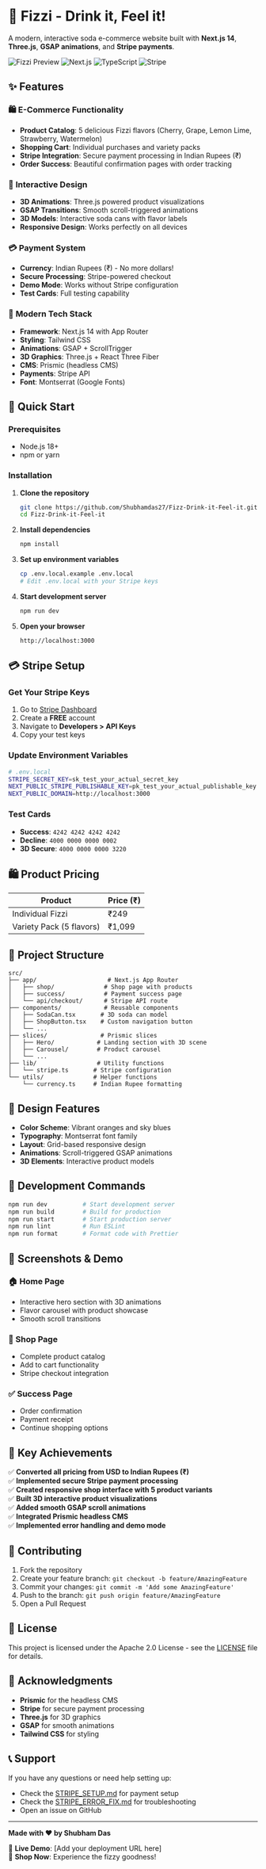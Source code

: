 # 🥤 Fizzi - Drink it, Feel it!

A modern, interactive soda e-commerce website built with **Next.js 14**, **Three.js**, **GSAP animations**, and **Stripe payments**.

![Fizzi Preview](https://img.shields.io/badge/Status-Live-success?style=for-the-badge)
![Next.js](https://img.shields.io/badge/Next.js-14-black?style=for-the-badge&logo=next.js)
![TypeScript](https://img.shields.io/badge/TypeScript-blue?style=for-the-badge&logo=typescript)
![Stripe](https://img.shields.io/badge/Stripe-Payment-blueviolet?style=for-the-badge&logo=stripe)

## ✨ Features

### 🛍️ **E-Commerce Functionality**
- **Product Catalog**: 5 delicious Fizzi flavors (Cherry, Grape, Lemon Lime, Strawberry, Watermelon)
- **Shopping Cart**: Individual purchases and variety packs
- **Stripe Integration**: Secure payment processing in Indian Rupees (₹)
- **Order Success**: Beautiful confirmation pages with order tracking

### 🎨 **Interactive Design**
- **3D Animations**: Three.js powered product visualizations
- **GSAP Transitions**: Smooth scroll-triggered animations
- **3D Models**: Interactive soda cans with flavor labels
- **Responsive Design**: Works perfectly on all devices

### 💳 **Payment System**
- **Currency**: Indian Rupees (₹) - No more dollars!
- **Secure Processing**: Stripe-powered checkout
- **Demo Mode**: Works without Stripe configuration
- **Test Cards**: Full testing capability

### 🎯 **Modern Tech Stack**
- **Framework**: Next.js 14 with App Router
- **Styling**: Tailwind CSS
- **Animations**: GSAP + ScrollTrigger
- **3D Graphics**: Three.js + React Three Fiber
- **CMS**: Prismic (headless CMS)
- **Payments**: Stripe API
- **Font**: Montserrat (Google Fonts)

## 🚀 Quick Start

### Prerequisites
- Node.js 18+
- npm or yarn

### Installation

1. **Clone the repository**
   ```bash
   git clone https://github.com/Shubhamdas27/Fizz-Drink-it-Feel-it.git
   cd Fizz-Drink-it-Feel-it
   ```

2. **Install dependencies**
   ```bash
   npm install
   ```

3. **Set up environment variables**
   ```bash
   cp .env.local.example .env.local
   # Edit .env.local with your Stripe keys
   ```

4. **Start development server**
   ```bash
   npm run dev
   ```

5. **Open your browser**
   ```
   http://localhost:3000
   ```

## 💳 Stripe Setup

### Get Your Stripe Keys
1. Go to [Stripe Dashboard](https://dashboard.stripe.com/register)
2. Create a **FREE** account
3. Navigate to **Developers > API Keys**
4. Copy your test keys

### Update Environment Variables
```bash
# .env.local
STRIPE_SECRET_KEY=sk_test_your_actual_secret_key
NEXT_PUBLIC_STRIPE_PUBLISHABLE_KEY=pk_test_your_actual_publishable_key
NEXT_PUBLIC_DOMAIN=http://localhost:3000
```

### Test Cards
- **Success**: `4242 4242 4242 4242`
- **Decline**: `4000 0000 0000 0002`
- **3D Secure**: `4000 0000 0000 3220`

## 🛍️ Product Pricing

| Product | Price (₹) |
|---------|-----------|
| Individual Fizzi | ₹249 |
| Variety Pack (5 flavors) | ₹1,099 |

## 📁 Project Structure

```
src/
├── app/                    # Next.js App Router
│   ├── shop/              # Shop page with products
│   ├── success/           # Payment success page
│   └── api/checkout/      # Stripe API route
├── components/            # Reusable components
│   ├── SodaCan.tsx       # 3D soda can model
│   ├── ShopButton.tsx    # Custom navigation button
│   └── ...
├── slices/               # Prismic slices
│   ├── Hero/            # Landing section with 3D scene
│   ├── Carousel/        # Product carousel
│   └── ...
├── lib/                 # Utility functions
│   └── stripe.ts       # Stripe configuration
└── utils/              # Helper functions
    └── currency.ts     # Indian Rupee formatting
```

## 🎨 Design Features

- **Color Scheme**: Vibrant oranges and sky blues
- **Typography**: Montserrat font family
- **Layout**: Grid-based responsive design
- **Animations**: Scroll-triggered GSAP animations
- **3D Elements**: Interactive product models

## 🔧 Development Commands

```bash
npm run dev          # Start development server
npm run build        # Build for production
npm run start        # Start production server
npm run lint         # Run ESLint
npm run format       # Format code with Prettier
```

## 📱 Screenshots & Demo

### 🏠 Home Page
- Interactive hero section with 3D animations
- Flavor carousel with product showcase
- Smooth scroll transitions

### 🛒 Shop Page
- Complete product catalog
- Add to cart functionality  
- Stripe checkout integration

### ✅ Success Page
- Order confirmation
- Payment receipt
- Continue shopping options

## 🌟 Key Achievements

✅ **Converted all pricing from USD to Indian Rupees (₹)**  
✅ **Implemented secure Stripe payment processing**  
✅ **Created responsive shop interface with 5 product variants**  
✅ **Built 3D interactive product visualizations**  
✅ **Added smooth GSAP scroll animations**  
✅ **Integrated Prismic headless CMS**  
✅ **Implemented error handling and demo mode**  

## 🤝 Contributing

1. Fork the repository
2. Create your feature branch: `git checkout -b feature/AmazingFeature`
3. Commit your changes: `git commit -m 'Add some AmazingFeature'`
4. Push to the branch: `git push origin feature/AmazingFeature`
5. Open a Pull Request

## 📄 License

This project is licensed under the Apache 2.0 License - see the [LICENSE](LICENSE) file for details.

## 🙏 Acknowledgments

- **Prismic** for the headless CMS
- **Stripe** for secure payment processing
- **Three.js** for 3D graphics
- **GSAP** for smooth animations
- **Tailwind CSS** for styling

## 📞 Support

If you have any questions or need help setting up:

- Check the [STRIPE_SETUP.md](STRIPE_SETUP.md) for payment setup
- Check the [STRIPE_ERROR_FIX.md](STRIPE_ERROR_FIX.md) for troubleshooting
- Open an issue on GitHub

---

**Made with ❤️ by Shubham Das**

🔗 **Live Demo**: [Add your deployment URL here]  
🛒 **Shop Now**: Experience the fizzy goodness!